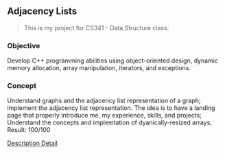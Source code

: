## Adjacency Lists
> This is my project for CS341 - Data Structure class. 


### Objective
Develop C++ programming abilities using object-oriented design, dynamic memory allocation, array manipulation, iterators, and exceptions.  

### Concept 
Understand graphs and the adjacency list representation of a graph; implement the adjacency list representation.
The idea is to have a landing page that properly introduce me, my experience, skills, and projects; Understand the concepts and implemtation of dyanically-resized arrays.
Result: 100/100 

[Description Detail](https://userpages.umbc.edu/~cmarron/cs341.s20/projects/proj1.shtml)

